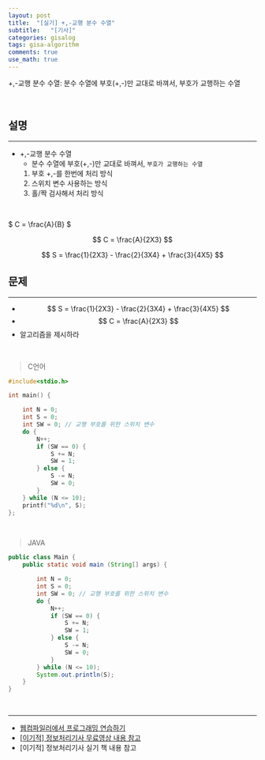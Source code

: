 ```yaml
---
layout: post
title:  "[실기] +,-교행 분수 수열"
subtitle:   "[기사]"
categories: gisalog
tags: gisa-algorithm
comments: true
use_math: true
---
```


+,-교행 분수 수열: 분수 수열에 부호(+,-)만 교대로 바껴서, 부호가 교행하는 수열

<br>


## 설명
---

- +,-교행 분수 수열
	+ 분수 수열에 부호(+,-)만 교대로 바껴서, `부호가 교행하는 수열`
	1. 부호 +,-를 한번에 처리 방식
	2. 스위치 변수 사용하는 방식
	3. 홀/짝 검사해서 처리 방식

<br>

$ C = \frac{A}{B} $

$$ C = \frac{A}{2X3} $$

$$ S = \frac{1}{2X3} - \frac{2}{3X4} + \frac{3}{4X5} $$




## 문제
---

- $$ S = \frac{1}{2X3} - \frac{2}{3X4} + \frac{3}{4X5} $$
- $$ C = \frac{A}{2X3} $$
- 알고리즘을 제시하라

<br>


> C언어

```c
#include<stdio.h>

int main() {

   	int N = 0;
	int S = 0;
	int SW = 0; // 교행 부호를 위한 스위치 변수
	do {
	    N++;
	    if (SW == 0) {
	        S += N;
	        SW = 1;
	    } else {
	        S -= N;
	        SW = 0;
	    }
	} while (N <= 10);
	printf("%d\n", S);
};
```

<br>

> JAVA

```java
public class Main {
	public static void main (String[] args) {

    	int N = 0;
    	int S = 0;
    	int SW = 0; // 교행 부호를 위한 스위치 변수
    	do {
    	    N++;
    	    if (SW == 0) {
    	        S += N;
    	        SW = 1;
    	    } else {
    	        S -= N;
    	        SW = 0;
    	    }
    	} while (N <= 10);
    	System.out.println(S);
	}
}
```

<br>


---
- [웹컴파일러에서 프로그래밍 연습하기](https://csacademy.com/workspace/)
- [[이기적] 정보처리기사 무료영상 내용 참고](https://www.youtube.com/watch?v=mCM5QNC3sZA&list=PL9GldHAGKAwWNwxxf0BBRnlq49lNKYBY4)
- [이기적] 정보처리기사 실기 책 내용 참고

